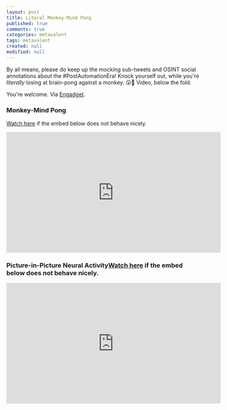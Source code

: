 ```yaml
---
layout: post
title: Literal Monkey-Mind Pong
published: true
comments: true
categories: metavalent
tags: metavalent
created: null
modified: null
---
```


By all means, please do keep up the mocking sub-tweets and OSINT social annotations about the #PostAutomationEra! Knock yourself out, while you're _literally_ losing at brain-pong against a monkey. 😲🤣 Video, below the fold.

You're welcome. Via [Engadget](https://www.engadget.com/monkey-mindpong-link-003709524.html).

### Monkey-Mind Pong

[Watch here](https://youtu.be/rsCul1sp4hQ) if the embed below does not behave nicely. 

<div class="embed-container"><iframe width="560" height="315" src="https://www.youtube.com/embed/rsCul1sp4hQ" title="YouTube video player" frameborder="0" allow="accelerometer; autoplay; clipboard-write; encrypted-media; gyroscope; picture-in-picture" allowfullscreen></iframe></div>

### Picture-in-Picture Neural Activity[Watch here](https://youtu.be/LgJpYOTll8U) if the embed below does not behave nicely. 

<div class="embed-container"><iframe width="560" height="315" src="https://www.youtube.com/embed/LgJpYOTll8U" title="YouTube video player" frameborder="0" allow="accelerometer; autoplay; clipboard-write; encrypted-media; gyroscope; picture-in-picture" allowfullscreen></iframe></div>


